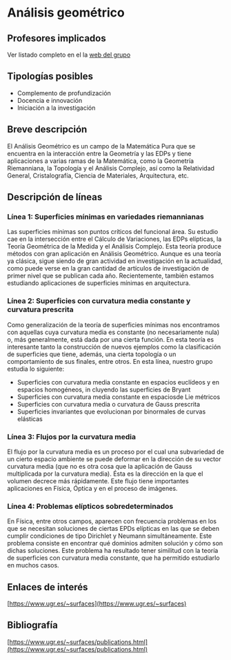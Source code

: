 # Análisis geométrico

## Profesores implicados 
Ver listado completo en el la [web del grupo](https://www.ugr.es/~surfaces/team.html)

## Tipologías posibles

- Complemento de profundización  
- Docencia e innovación  
- Iniciación a la investigación

## Breve descripción 

El Análisis Geométrico es un campo de la Matemática Pura que se encuentra
en la interacción entre la Geometrı́a y las EDPs y tiene aplicaciones a varias
ramas de la Matemática, como la Geometrı́a Riemanniana, la Topologı́a y el
Análisis Complejo, ası́ como la Relatividad General, Cristalografı́a, Ciencia de
Materiales, Arquitectura, etc.

## Descripción de líneas 

### Línea 1:  Superficies mínimas en variedades riemannianas

Las superficies mínimas son puntos críticos del funcional área. Su estudio cae en la intersección entre el Cálculo de Variaciones, las EDPs elípticas, la Teoría Geométrica de la Medida y el Análisis Complejo. Esta teoría produce métodos con gran aplicación en Análisis Geométrico. Aunque es una teoría ya clásica, sigue siendo de gran actividad en investigación en la actualidad, como puede verse en la gran cantidad de artículos de investigación de primer nivel que se publican cada año. Recientemente, también estamos estudiando aplicaciones de superficies mínimas en arquitectura.

### Línea 2: Superficies con curvatura media constante y curvatura prescrita

Como generalización de la teoría de superficies mínimas nos encontramos con aquellas cuya curvatura media es constante (no necesariamente nula) o, más generalmente, está dada por una cierta función. En esta teoría es interesante tanto la construcción de nuevos ejemplos como la clasificación de superficies que tiene, además, una cierta topología o un comportamiento de sus finales, entre otros. En esta línea, nuestro grupo estudia lo siguiente:
- Superficies con curvatura media constante en espacios euclídeos y en espacios homogéneos, in cluyendo las superficies de Bryant
- Superficies con curvatura media constante en espaciosde Lie métricos
- Superficies con curvatura media o curvatura de Gauss prescrita
- Superficies invariantes que evolucionan por binormales de curvas elásticas

### Línea 3: Flujos por la curvatura media

El flujo por la curvatura media es un proceso por el cual una subvariedad de un cierto espacio ambiente se puede deformar en la dirección de su vector curvatura media (que no es otra cosa que la aplicación de Gauss multiplicada por la curvatura media). Ésta es la dirección en la que el volumen decrece más rápidamente. Este flujo tiene importantes aplicaciones en Física, Óptica y en el proceso de imágenes.


### Línea 4: Problemas elípticos sobredeterminados

En Física, entre otros campos, aparecen con frecuencia problemas en los que se necesitan soluciones de ciertas EPDs elípticas en las que se deben cumplir condiciones de tipo Dirichlet y Neumann simultáneamente. Este problema consiste en encontrar qué dominios admiten solución y cómo son dichas soluciones. Este problema ha resultado tener similitud con la teoría de superficies con curvatura media constante, que ha permitido estudiarlo en muchos casos.

## Enlaces de interés

[https://www.ugr.es/~surfaces](https://www.ugr.es/~surfaces)

## Bibliografía
[https://www.ugr.es/~surfaces/publications.html](https://www.ugr.es/~surfaces/publications.html)

